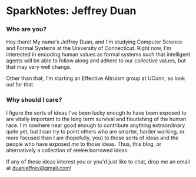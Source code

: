 # SparkNotes: Jeffrey Duan 

### Who are you?
Hey there! My name's Jeffrey Duan, and I'm studying Computer Science and Formal Systems at the University of Connecticut. Right now, I'm interested in encoding human values as formal systems such that intelligent agents will be able to follow along and adhere to our collective values, but that may very well change. 

Other than that, I'm starting an Effective Altruism group at UConn, so look out for that.

### Why should I care?
I figure the sorts of ideas I've been lucky enough to have been exposed to are vitally important to the long term survival and flourishing of the human race. I'm nowhere near good enough to contribute anything extraordinary quite yet, but I can try to point others who are smarter, harder working, or more focused than I am (hopefully, you) to those sorts of ideas and the people who have exposed *me* to those ideas. Thus, this blog, or alternatively a collection of ~~stolen~~ borrowed ideas.

If any of these ideas interest you or you'd just like to chat, drop me an email at duanjeffrey@gmail.com!
